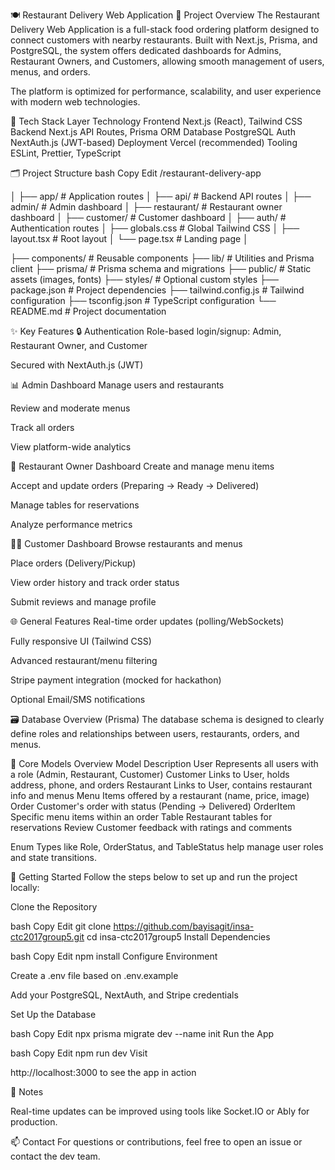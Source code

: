🍽️ Restaurant Delivery Web Application
📌 Project Overview
The Restaurant Delivery Web Application is a full-stack food ordering platform designed to connect customers with nearby restaurants. Built with Next.js, Prisma, and PostgreSQL, the system offers dedicated dashboards for Admins, Restaurant Owners, and Customers, allowing smooth management of users, menus, and orders.

The platform is optimized for performance, scalability, and user experience with modern web technologies.

🧰 Tech Stack
Layer	Technology
Frontend	Next.js (React), Tailwind CSS
Backend	Next.js API Routes, Prisma ORM
Database	PostgreSQL
Auth	NextAuth.js (JWT-based)
Deployment	Vercel (recommended)
Tooling	ESLint, Prettier, TypeScript

🗂️ Project Structure
bash
Copy
Edit
/restaurant-delivery-app

│
├── app/                # Application routes
│   ├── api/            # Backend API routes
│   ├── admin/          # Admin dashboard
│   ├── restaurant/     # Restaurant owner dashboard
│   ├── customer/       # Customer dashboard
│   ├── auth/           # Authentication routes
│   ├── globals.css     # Global Tailwind CSS
│   ├── layout.tsx      # Root layout
│   └── page.tsx        # Landing page
│

├── components/         # Reusable components
├── lib/                # Utilities and Prisma client
├── prisma/             # Prisma schema and migrations
├── public/             # Static assets (images, fonts)
├── styles/             # Optional custom styles
├── package.json        # Project dependencies
├── tailwind.config.js  # Tailwind configuration
├── tsconfig.json       # TypeScript configuration
└── README.md           # Project documentation


✨ Key Features
🔒 Authentication
Role-based login/signup: Admin, Restaurant Owner, and Customer

Secured with NextAuth.js (JWT)

📊 Admin Dashboard
Manage users and restaurants

Review and moderate menus

Track all orders

View platform-wide analytics

🏪 Restaurant Owner Dashboard
Create and manage menu items

Accept and update orders (Preparing → Ready → Delivered)

Manage tables for reservations

Analyze performance metrics

👨‍🍳 Customer Dashboard
Browse restaurants and menus

Place orders (Delivery/Pickup)

View order history and track order status

Submit reviews and manage profile

🌐 General Features
Real-time order updates (polling/WebSockets)

Fully responsive UI (Tailwind CSS)

Advanced restaurant/menu filtering

Stripe payment integration (mocked for hackathon)

Optional Email/SMS notifications

🗃️ Database Overview (Prisma)
The database schema is designed to clearly define roles and relationships between users, restaurants, orders, and menus.

📌 Core Models Overview
Model	Description
User	Represents all users with a role (Admin, Restaurant, Customer)
Customer	Links to User, holds address, phone, and orders
Restaurant	Links to User, contains restaurant info and menus
Menu	Items offered by a restaurant (name, price, image)
Order	Customer's order with status (Pending → Delivered)
OrderItem	Specific menu items within an order
Table	Restaurant tables for reservations
Review	Customer feedback with ratings and comments

Enum Types like Role, OrderStatus, and TableStatus help manage user roles and state transitions.

🚀 Getting Started
Follow the steps below to set up and run the project locally:

Clone the Repository

bash
Copy
Edit
git clone https://github.com/bayisagit/insa-ctc2017group5.git
cd insa-ctc2017group5
Install Dependencies

bash
Copy
Edit
npm install
Configure Environment

Create a .env file based on .env.example

Add your PostgreSQL, NextAuth, and Stripe credentials

Set Up the Database

bash
Copy
Edit
npx prisma migrate dev --name init
Run the App

bash
Copy
Edit
npm run dev
Visit

http://localhost:3000 to see the app in action

📎 Notes

Real-time updates can be improved using tools like Socket.IO or Ably for production.

📫 Contact
For questions or contributions, feel free to open an issue or contact the dev team.

